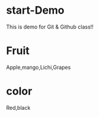 # start-Demo
This is demo for Git &amp; Github class!!


# Fruit
Apple,mango,Lichi,Grapes

# color
Red,black



